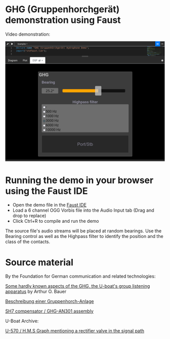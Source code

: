 # GHG (Gruppenhorchgerät) demonstration using Faust

Video demonstration:

[![GHG browser screenshot](/GHG_Faust_IDE.png)](https://peertube.linuxrocks.online/w/bhwAfSG6F2baCNsUPjcqVq)

# Running the demo in your browser using the Faust IDE

*  Open the demo file in the [Faust IDE](https://faustide.grame.fr/?code=https://raw.githubusercontent.com/mygamingaccount/ghg-hydrophone-demo/master/ghg.dsp)
*  Load a 6 channel OGG Vorbis file into the Audio Input tab (Drag and drop to replace)
*  Click Ctrl+R to compile and run the demo

The source file's audio streams will be placed at random bearings. Use the Bearing control as well as the Highpass filter to identify the position and the class of the contacts.

# Source material

By the Foundation for German communication and related technologies:

[Some hardly known aspects of the GHG, the U-boat's group listening apparatus](https://www.cdvandt.org/GHG1996.pdf) by Arthur O. Bauer

[Beschreibung einer Gruppenhorch-Anlage](https://www.cdvandt.org/GHG-AN301-Beschreibung.pdf)

[SH7 compensator / GHG-AN301 assembly](https://www.cdvandt.org/GHG-AN301-Anlagen-bmp.pdf)

U-Boat Archive:

[U-570 / H.M.S Graph mentioning a rectifier valve in the signal path](http://www.uboatarchive.net/U-570/U-570BritishReport.htm)
